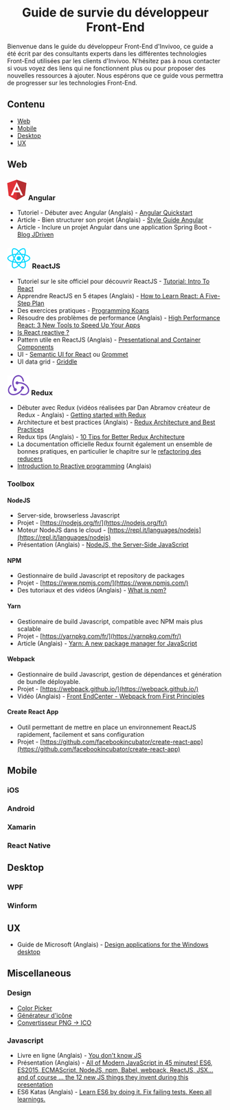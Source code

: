 # <center>Guide de survie du développeur Front-End </center>

Bienvenue dans le guide du développeur Front-End d'Invivoo, ce guide a été écrit par des consultants experts dans les différentes technologies Front-End utilisées par les clients d'Invivoo. N'hésitez pas à nous contacter si vous voyez des liens qui ne fonctionnent plus ou pour proposer des nouvelles ressources à ajouter. Nous espérons que ce guide vous permettra de progresser sur les technologies Front-End.

## Contenu

* [Web](#web)
* [Mobile](#mobile)
* [Desktop](#desktop)
* [UX](#ux)

## Web

### ![Logo Angular](images/angular.png "Angular") Angular

* Tutoriel - Débuter avec Angular (Anglais) - [Angular Quickstart](https://angular.io/guide/quickstart)
* Article - Bien structurer son projet (Anglais) - [Style Guide Angular](https://angular.io/guide/styleguide)
* Article - Inclure un projet Angular dans une application Spring Boot - [Blog JDriven](https://blog.jdriven.com/2016/12/angular2-spring-boot-getting-started/)

### ![Logo ReactJS](images/reactjs.png "ReactJS") ReactJS

* Tutoriel sur le site officiel pour découvrir ReactJS - [Tutorial: Intro To React](https://facebook.github.io/react/tutorial/tutorial.html)
* Apprendre ReactJS en 5 étapes (Anglais) - [How to Learn React: A Five-Step Plan](https://www.lullabot.com/articles/how-to-learn-react)
* Des exercices pratiques - [Programming Koans](https://github.com/arkency/reactjs_koans)
* Résoudre des problèmes de performance (Anglais) - [High Performance React: 3 New Tools to Speed Up Your Apps](https://medium.freecodecamp.org/make-react-fast-again-tools-and-techniques-for-speeding-up-your-react-app-7ad39d3c1b82)
* [Is React reactive ?](https://fr.slideshare.net/mauricedb/is-react-reactive)
* Pattern utile en ReactJS (Anglais) - [Presentational and Container Components](https://medium.com/@dan_abramov/smart-and-dumb-components-7ca2f9a7c7d0)
* UI - [Semantic UI for React](https://react.semantic-ui.com/introduction) ou [Grommet](https://grommet.github.io/)
* UI data grid - [Griddle](https://griddlegriddle.github.io/Griddle/)

### ![Logo Redux](images/redux.png "Redux") Redux

* Débuter avec Redux (vidéos réalisées par Dan Abramov créateur de Redux - Anglais) - [Getting started with Redux](https://egghead.io/lessons/javascript-redux-the-single-immutable-state-tree)
* Architecture et best practices (Anglais) - [Redux Architecture and Best Practices](https://github.com/markerikson/react-redux-links/blob/master/redux-architecture.md)
* Redux tips (Anglais) - [10 Tips for Better Redux Architecture](https://medium.com/javascript-scene/10-tips-for-better-redux-architecture-69250425af44)
* La documentation officielle Redux fournit également un ensemble de bonnes pratiques, en particulier le chapitre sur le [refactoring des reducers](http://redux.js.org/docs/recipes/reducers/RefactoringReducersExample.html)
* [Introduction to Reactive programming](https://gist.github.com/staltz/868e7e9bc2a7b8c1f754) (Anglais)

### Toolbox

#### NodeJS

* Server-side, browserless  Javascript
* Projet - [https://nodejs.org/fr/](https://nodejs.org/fr/)
* Moteur NodeJS dans le cloud - [https://repl.it/languages/nodejs](https://repl.it/languages/nodejs)
* Présentation (Anglais) - [NodeJS, the Server-Side JavaScript](https://www.slideshare.net/vikasing/introduction-to-nodejs-11730771)

#### NPM

* Gestionnaire de build Javascript et repository de packages
* Projet - [https://www.npmjs.com/](https://www.npmjs.com/)
* Des tutoriaux et des vidéos (Anglais) - [What is npm?](https://docs.npmjs.com/getting-started/what-is-npm)

#### Yarn

* Gestionnaire de build Javascript, compatible avec NPM mais plus scalable
* Projet - [https://yarnpkg.com/fr/](https://yarnpkg.com/fr/)
* Article (Anglais) - [Yarn: A new package manager for JavaScript](https://code.facebook.com/posts/1840075619545360)

#### Webpack

* Gestionnaire de build Javascript, gestion de dépendances et génération de bundle déployable.
* Projet - [https://webpack.github.io/](https://webpack.github.io/)
* Vidéo (Anglais) - [Front EndCenter - Webpack from First Principles](https://www.youtube.com/watch?v=WQue1AN93YU)

#### Create React App
* Outil permettant de mettre en place un environnement ReactJS rapidement, facilement et sans configuration
* Projet - [https://github.com/facebookincubator/create-react-app](https://github.com/facebookincubator/create-react-app)

## Mobile

### iOS

### Android

### Xamarin

### React Native

## Desktop

### WPF

### Winform

## UX

* Guide de Microsoft (Anglais) - [Design applications for the Windows desktop](https://developer.microsoft.com/en-us/windows/desktop/design)

## Miscellaneous

### Design

* [Color Picker](http://paletton.com)
* [Générateur d'icône](https://romannurik.github.io/AndroidAssetStudio/icons-launcher.html)
* [Convertisseur PNG -> ICO](http://www.pngfactory.net/customxp/conversion-png-ico-en-ligne.html)

### Javascript

* Livre en ligne (Anglais) - [You don't know JS](https://github.com/getify/You-Dont-Know-JS)
* Présentation (Anglais) - [All of Modern JavaScript in 45 minutes! ES6, ES2015, ECMAScript, NodeJS, npm, Babel, webpack, ReactJS, JSX... and of course ... the 12 new JS things they invent during this presentation](https://www.slideshare.net/weaverryan/finally-professional-frontend-dev-with-reactjs-webpack-symfony-symfony-cat-2016?from_m_app=ios) 
* ES6 Katas (Anglais) - [Learn ES6 by doing it. Fix failing tests. Keep all learnings.](http://es6katas.org/)
